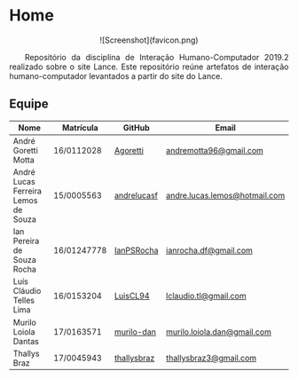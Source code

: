 # Home
<center>![Screenshot](favicon.png)</center>
<p align="justify">&emsp;&emsp;Repositório da disciplina de Interação Humano-Computador 2019.2 realizado sobre o site Lance. Este repositório reúne artefatos de interação humano-computador levantados a partir do site do Lance.</p>

## Equipe

| Nome                          | Matrícula  | GitHub             | Email                                |
|-------------------------------|------------|--------------------|--------------------------------------|
| André Goretti Motta | 16/0112028 | [Agoretti](https://github.com/Agoretti) | andremotta96@gmail.com |
| André Lucas Ferreira Lemos de Souza | 15/0005563 | [andrelucasf](https://github.com/andrelucasf) | andre.lucas.lemos@hotmail.com |
| Ian Pereira de Souza Rocha | 16/01247778 | [IanPSRocha](https://github.com/IanPSRocha) | ianrocha.df@gmail.com |
| Luís Cláudio Telles Lima | 16/0153204 | [LuisCL94](https://github.com/LuisCL94) | lclaudio.tl@gmail.com |
| Murilo Loiola Dantas | 17/0163571 | [murilo-dan](https://github.com/murilo-dan) | murilo.loiola.dan@gmail.com |
| Thallys Braz | 17/0045943 | [thallysbraz](https://github.com/thallysbraz) | thallysbraz3@gmail.com |
